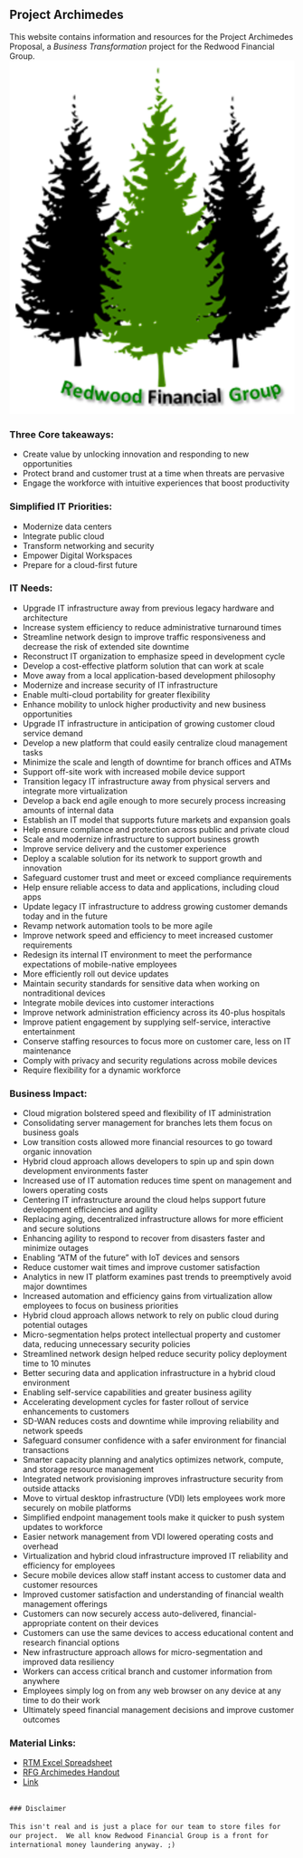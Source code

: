 ## Project Archimedes
This website contains information and resources for the Project Archimedes Proposal, a _Business Transformation_ project for the Redwood Financial Group.
![Image](RFG_Logo.png)

### Three Core takeaways:
- Create value by unlocking innovation and responding to new opportunities
- Protect brand and customer trust at a time when threats are pervasive
- Engage the workforce with intuitive experiences that boost productivity

### Simplified IT Priorities:
- Modernize data centers
- Integrate public cloud
- Transform networking and security
- Empower Digital Workspaces
- Prepare for a cloud-first future
 
### IT Needs:
- Upgrade IT infrastructure away from previous legacy hardware and architecture
- Increase system efficiency to reduce administrative turnaround times
- Streamline network design to improve traffic responsiveness and decrease the risk of extended site downtime
- Reconstruct IT organization to emphasize speed in development cycle
- Develop a cost-effective platform solution that can work at scale
- Move away from a local application-based development philosophy
- Modernize and increase security of IT infrastructure
- Enable multi-cloud portability for greater flexibility
- Enhance mobility to unlock higher productivity and new business opportunities
- Upgrade IT infrastructure in anticipation of growing customer cloud service demand
- Develop a new platform that could easily centralize cloud management tasks
- Minimize the scale and length of downtime for branch offices and ATMs
- Support off-site work with increased mobile device support
- Transition legacy IT infrastructure away from physical servers and integrate more virtualization
- Develop a back end agile enough to more securely process increasing amounts of internal data
- Establish an IT model that supports future markets and expansion goals
- Help ensure compliance and protection across public and private cloud
- Scale and modernize infrastructure to support business growth
- Improve service delivery and the customer experience
- Deploy a scalable solution for its network to support growth and innovation
- Safeguard customer trust and meet or exceed compliance requirements
- Help ensure reliable access to data and applications, including cloud apps
- Update legacy IT infrastructure to address growing customer demands today and in the future
- Revamp network automation tools to be more agile
- Improve network speed and efficiency to meet increased customer requirements
- Redesign its internal IT environment to meet the performance expectations of mobile-native employees
- More efficiently roll out device updates
- Maintain security standards for sensitive data when working on nontraditional devices
- Integrate mobile devices into customer interactions
- Improve network administration efficiency across its 40-plus hospitals
- Improve patient engagement by supplying self-service, interactive entertainment
- Conserve staffing resources to focus more on customer care, less on IT maintenance
- Comply with privacy and security regulations across mobile devices
- Require flexibility for a dynamic workforce
 
### Business Impact:
- Cloud migration bolstered speed and flexibility of IT administration
- Consolidating server management for branches lets them focus on business goals
- Low transition costs allowed more financial resources to go toward organic innovation
- Hybrid cloud approach allows developers to spin up and spin down development environments faster
- Increased use of IT automation reduces time spent on management and lowers operating costs
- Centering IT infrastructure around the cloud helps support future development efficiencies and agility
- Replacing aging, decentralized infrastructure allows for more efficient and secure solutions
- Enhancing agility to respond to recover from disasters faster and minimize outages
- Enabling “ATM of the future” with IoT devices and sensors
- Reduce customer wait times and improve customer satisfaction
- Analytics in new IT platform examines past trends to preemptively avoid major downtimes
- Increased automation and efficiency gains from virtualization allow employees to focus on business priorities
- Hybrid cloud approach allows network to rely on public cloud during potential outages
- Micro-segmentation helps protect intellectual property and customer data, reducing unnecessary security policies
- Streamlined network design helped reduce security policy deployment time to 10 minutes
- Better securing data and application infrastructure in a hybrid cloud environment
- Enabling self-service capabilities and greater business agility
- Accelerating development cycles for faster rollout of service enhancements to customers
- SD-WAN reduces costs and downtime while improving reliability and network speeds
- Safeguard consumer confidence with a safer environment for financial transactions
- Smarter capacity planning and analytics optimizes network, compute, and storage resource management
- Integrated network provisioning improves infrastructure security from outside attacks
- Move to virtual desktop infrastructure (VDI) lets employees work more securely on mobile platforms
- Simplified endpoint management tools make it quicker to push system updates to workforce
- Easier network management from VDI lowered operating costs and overhead
- Virtualization and hybrid cloud infrastructure improved IT reliability and efficiency for employees
- Secure mobile devices allow staff instant access to customer data and customer resources
- Improved customer satisfaction and understanding of financial wealth management offerings
- Customers can now securely access auto-delivered, financial-appropriate content on their devices
- Customers can use the same devices to access educational content and research financial options
- New infrastructure approach allows for micro-segmentation and improved data resiliency
- Workers can access critical branch and customer information from anywhere
- Employees simply log on from any web browser on any device at any time to do their work
- Ultimately speed financial management decisions and improve customer outcomes

### Material Links: 
- [RTM Excel Spreadsheet](RFG_RTM_Team3.xlsx)
- [RFG Archimedes Handout](RFG_Notes_TimeLine.docx)
- [Link](url)

```

### Disclaimer

This isn't real and is just a place for our team to store files for our project.  We all know Redwood Financial Group is a front for international money laundering anyway. ;)
